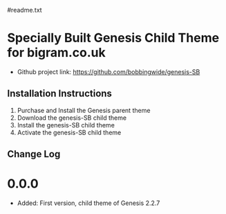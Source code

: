 #readme.txt

# Specially Built Genesis Child Theme for bigram.co.uk

* Github project link: https://github.com/bobbingwide/genesis-SB

## Installation Instructions

1. Purchase and Install the Genesis parent theme
2. Download the genesis-SB child theme
3. Install the genesis-SB child theme
4. Activate the genesis-SB child theme


## Change Log ##

# 0.0.0 
* Added: First version, child theme of Genesis 2.2.7



